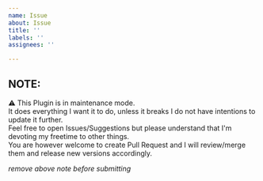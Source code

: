 ```yaml
---
name: Issue
about: Issue
title: ''
labels: ''
assignees: ''

---
```

## NOTE:
⚠️ This Plugin is in maintenance mode. \
It does everything I want it to do, unless it breaks I do not have intentions to update it further.   
Feel free to open Issues/Suggestions but please understand that I'm devoting my freetime to other things.   
You are however welcome to create Pull Request and I will review/merge them and release new versions accordingly.

*remove above note before submitting*
